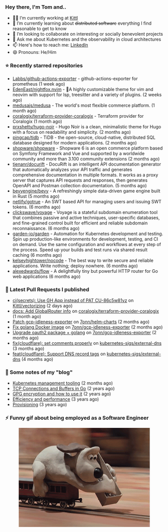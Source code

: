 ### Hey there, I'm Tom and..

- 👨‍💻 I’m currently working at [Kittl](https://www.kittl.com/)
- 🌱 I’m currently learning about ~~distributed software~~ everything I find reasonable to get to know
- 👯 I’m looking to collaborate on interesting or socially benevolent projects
- 💬 Ask me about Kubernetes and the observability in cloud architectures
- 📫 Here's how to reach me: [LinkedIn](https://www.linkedin.com/in/7onn)
- 😄 Pronouns: He/Him

### ⭐ Recently starred repositories

- [Labbs/github-actions-exporter](https://github.com/Labbs/github-actions-exporter) - github-actions-exporter for prometheus (1 week ago)
- [EdenEast/nightfox.nvim](https://github.com/EdenEast/nightfox.nvim) - 🦊A highly customizable theme for vim and neovim with support for lsp, treesitter and a variety of plugins. (2 weeks ago)
- [medusajs/medusa](https://github.com/medusajs/medusa) - The world&#39;s most flexible commerce platform. (1 month ago)
- [coralogix/terraform-provider-coralogix](https://github.com/coralogix/terraform-provider-coralogix) - Terraform provider for Coralogix (1 month ago)
- [prxshetty/hugo-noir](https://github.com/prxshetty/hugo-noir) - Hugo Noir is a clean, minimalistic theme for Hugo with a focus on readability and simplicity. (2 months ago)
- [pingcap/tidb](https://github.com/pingcap/tidb) - TiDB - the open-source, cloud-native, distributed SQL database designed for modern applications. (2 months ago)
- [shopware/shopware](https://github.com/shopware/shopware) - Shopware 6 is an open commerce platform based on Symfony Framework and Vue and supported by a worldwide community and more than 3.100 community extensions (2 months ago)
- [tienanr/docurift](https://github.com/tienanr/docurift) - DocuRift is an intelligent API documentation generator that automatically analyzes your API traffic and generates comprehensive documentation in multiple formats. It works as a proxy server that captures API requests and responses, then generates OpenAPI and Postman collection documentation. (5 months ago)
- [bevyengine/bevy](https://github.com/bevyengine/bevy) - A refreshingly simple data-driven game engine built in Rust (5 months ago)
- [netlify/gotrue](https://github.com/netlify/gotrue) - An SWT based API for managing users and issuing SWT tokens. (6 months ago)
- [clickswave/voyage](https://github.com/clickswave/voyage) - Voyage is a stateful subdomain enumeration tool that combines passive and active techniques, user-specific databases, and fine-grained control built for efficient and reliable subdomain reconnaissance. (6 months ago)
- [garden-io/garden](https://github.com/garden-io/garden) - Automation for Kubernetes development and testing. Spin up production-like environments for development, testing, and CI on demand. Use the same configuration and workflows at every step of the process. Speed up your builds and test runs via shared result caching (6 months ago)
- [kelseyhightower/nocode](https://github.com/kelseyhightower/nocode) - The best way to write secure and reliable applications. Write nothing; deploy nowhere. (6 months ago)
- [alexedwards/flow](https://github.com/alexedwards/flow) - A delightfully tiny but powerful HTTP router for Go web applications (6 months ago)

### 🔨 Latest Pull Requests I published

- [ci(secrets): Use GH App instead of PAT CU-86c5w81vz](https://github.com/Kittl/vectorizing/pull/67) on [Kittl/vectorizing](https://github.com/Kittl/vectorizing) (2 days ago)
- [docs: Add GlobalRouter info](https://github.com/coralogix/terraform-provider-coralogix/pull/413) on [coralogix/terraform-provider-coralogix](https://github.com/coralogix/terraform-provider-coralogix) (1 month ago)
- [Patch gcp-idleness-exporter](https://github.com/7onn/helm-charts/pull/7) on [7onn/helm-charts](https://github.com/7onn/helm-charts) (2 months ago)
- [Fix golang Docker image](https://github.com/7onn/gcp-idleness-exporter/pull/25) on [7onn/gcp-idleness-exporter](https://github.com/7onn/gcp-idleness-exporter) (2 months ago)
- [Upgrade oauth2 package &#43; golang](https://github.com/7onn/gcp-idleness-exporter/pull/24) on [7onn/gcp-idleness-exporter](https://github.com/7onn/gcp-idleness-exporter) (2 months ago)
- [fix(cloudflare): set comments properly](https://github.com/kubernetes-sigs/external-dns/pull/5582) on [kubernetes-sigs/external-dns](https://github.com/kubernetes-sigs/external-dns) (3 months ago)
- [feat(cloudflare): Support DNS record tags](https://github.com/kubernetes-sigs/external-dns/pull/5488) on [kubernetes-sigs/external-dns](https://github.com/kubernetes-sigs/external-dns) (4 months ago)

### 📝 Some notes of my "blog"

- [Kubernetes management tooling](https://www.7onn.dev/post/kubernetes-management-tooling/) (2 months ago)
- [TCP Connections and Buffers in Go](https://www.7onn.dev/post/tcp-connections-and-buffers-in-go/) (2 years ago)
- [GPG encryption and how to use it](https://www.7onn.dev/post/gpg-encryption/) (2 years ago)
- [Efficiency and performance](https://www.7onn.dev/post/efficiency-and-performance/) (3 years ago)
- [Provisioning](https://www.7onn.dev/post/provisioning/) (3 years ago)

### ⚡ Funny gif about being employed as a Software Engineer
<p align="center">
  <img alt="building the path" src="./giphy.gif" />
</p>

